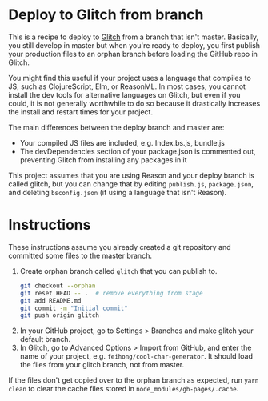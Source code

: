 # Deploy to Glitch from branch

This is a recipe to deploy to [Glitch](https://glitch.com) from a branch that isn't master. Basically, you still develop in master but when you're ready to deploy, you first publish your production files to an orphan branch before loading the GitHub repo in Glitch. 

You might find this useful if your project uses a language that compiles to JS, such as ClojureScript, Elm, or ReasonML. In most cases, you cannot install the dev tools for alternative languages on Glitch, but even if you could, it is not generally worthwhile to do so because it drastically increases the install and restart times for your project.

The main differences between the deploy branch and master are:

- Your compiled JS files are included, e.g. Index.bs.js, bundle.js
- The devDependencies section of your package.json is commented out, preventing Glitch from installing any packages in it

This project assumes that you are using Reason and your deploy branch is called glitch, but you can change that by editing `publish.js`, `package.json`,  and deleting `bsconfig.json` (if using a language that isn't Reason).

# Instructions

These instructions assume you already created a git repository and committed some files to the master branch.

1. Create orphan branch called `glitch` that you can publish to.
    ```sh
    git checkout --orphan 
    git reset HEAD -- .  # remove everything from stage
    git add README.md
    git commit -m "Initial commit"
    git push origin glitch
    ```
1. In your GitHub project, go to Settings > Branches and make glitch your default branch.
1. In Glitch, go to Advanced Options > Import from GitHub, and enter the name of your project, e.g. `feihong/cool-char-generator`. It should load the files from your glitch branch, not from master.

If the files don't get copied over to the orphan branch as expected, run `yarn clean` to clear the cache files stored in `node_modules/gh-pages/.cache`.